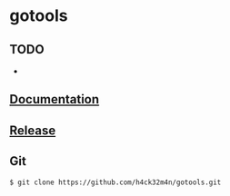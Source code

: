 # gotools #
## TODO ##
-
## [Documentation](doc/) ##

## [Release](release/) ##

## Git ##
```bash
$ git clone https://github.com/h4ck32m4n/gotools.git
```
